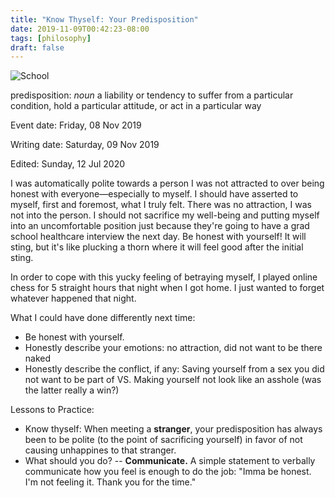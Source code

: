 ```yaml
---
title: "Know Thyself: Your Predisposition"
date: 2019-11-09T00:42:23-08:00
tags: [philosophy] 
draft: false
---
```



![School](/img/predisposition.png)



predisposition: *noun* a liability or tendency to suffer from a particular condition, hold a particular attitude, or act in a particular way


Event date: Friday, 08 Nov 2019

Writing date: Saturday, 09 Nov 2019

Edited: Sunday, 12 Jul 2020


I was automatically polite towards a person I was not attracted to over being honest with everyone—especially to myself. I should have asserted to myself, first and foremost, what I truly felt. There was no attraction, I was not into the person. I should not sacrifice my well-being and putting myself into an uncomfortable position just because they're going to have a grad school healthcare interview the next day. Be honest with yourself! It will sting, but it's like plucking a thorn where it will feel good after the initial sting. 

In order to cope with this yucky feeling of betraying myself, I played online chess for 5 straight hours that night when I got home. I just wanted to forget whatever happened that night. 

What I could have done differently next time:

* Be honest with yourself.
* Honestly describe your emotions: no attraction, did not want to be there naked
* Honestly describe the conflict, if any: Saving yourself from a sex you did not want to be part of VS. Making yourself not look like an asshole (was the latter really a win?)

Lessons to Practice:

* Know thyself: When meeting a **stranger**, your predisposition has always been to be polite (to the point of sacrificing yourself) in favor of not causing unhappines to  that stranger. 
* What should you do? -- **Communicate.** A simple statement to verbally communicate how you feel is enough to do the job: "Imma be honest. I'm not feeling it. Thank you for the time."